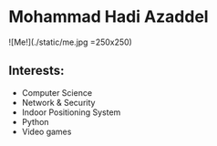 # Mohammad Hadi Azaddel

![Me!](./static/me.jpg =250x250)
 

Interests:
-----------------
- Computer Science
- Network & Security
- Indoor Positioning System
- Python
- Video games


